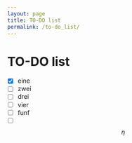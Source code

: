 ```yaml
---
layout: page
title: TO-DO list
permalink: /to-do_list/
---
```

# TO-DO list

- [x] eine
- [ ] zwei
- [ ] drei
- [ ] vier
- [ ] funf 
- [ ] $$\eta$$